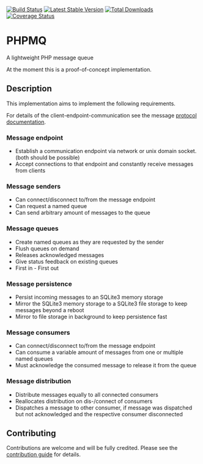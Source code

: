 [![Build Status](https://travis-ci.org/hollodotme/phpmq.svg?branch=master)](https://travis-ci.org/hollodotme/phpmq)
[![Latest Stable Version](https://poser.pugx.org/hollodotme/phpmq/v/stable)](https://packagist.org/packages/hollodotme/phpmq) 
[![Total Downloads](https://poser.pugx.org/hollodotme/phpmq/downloads)](https://packagist.org/packages/hollodotme/phpmq) 
[![Coverage Status](https://coveralls.io/repos/github/hollodotme/phpmq/badge.svg?branch=master)](https://coveralls.io/github/hollodotme/phpmq?branch=master)

# PHPMQ

A lightweight PHP message queue

At the moment this is a proof-of-concept implementation.

## Description

This implementation aims to implement the following requirements.

For details of the client-endpoint-communication see the message [protocol documentation](./docs/MessageProtocol.md).

### Message endpoint

* Establish a communication endpoint via network or unix domain socket. (both should be possible)
* Accept connections to that endpoint and constantly receive messages from clients

### Message senders

* Can connect/disconnect to/from the message endpoint
* Can request a named queue
* Can send arbitrary amount of messages to the queue

### Message queues

* Create named queues as they are requested by the sender
* Flush queues on demand
* Releases acknowledged messages
* Give status feedback on existing queues
* First in - First out

### Message persistence
 
* Persist incoming messages to an SQLite3 memory storage
* Mirror the SQLite3 memory storage to a SQLite3 file storage to keep messages beyond a reboot
* Mirror to file storage in background to keep persistence fast 

### Message consumers

* Can connect/disconnect to/from the message endpoint
* Can consume a variable amount of messages from one or multiple named queues
* Must acknowledge the consumed message to release it from the queue 

### Message distribution

* Distribute messages equally to all connected consumers
* Reallocates distribution on dis-/connect of consumers
* Dispatches a message to other consumer, if message was dispatched but not acknowledged and the respective consumer disconnected

## Contributing

Contributions are welcome and will be fully credited. Please see the [contribution guide](CONTRIBUTING.md) for details.


